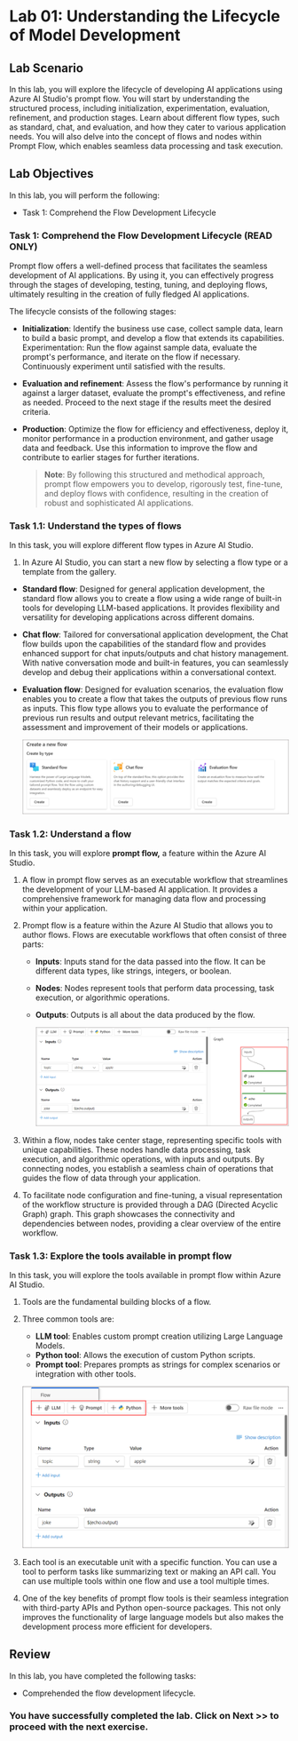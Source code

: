 # Lab 01: Understanding the Lifecycle of Model Development

## Lab Scenario
In this lab, you will explore the lifecycle of developing AI applications using Azure AI Studio's prompt flow. You will start by understanding the structured process, including initialization, experimentation, evaluation, refinement, and production stages. Learn about different flow types, such as standard, chat, and evaluation, and how they cater to various application needs. You will also delve into the concept of flows and nodes within Prompt Flow, which enables seamless data processing and task execution.

## Lab Objectives
In this lab, you will perform the following:
- Task 1: Comprehend the Flow Development Lifecycle
  
### Task 1: Comprehend the Flow Development Lifecycle (READ ONLY)

Prompt flow offers a well-defined process that facilitates the seamless development of AI applications. By using it, you can effectively progress through the stages of developing, testing, tuning, and deploying flows, ultimately resulting in the creation of fully fledged AI applications.

The lifecycle consists of the following stages:

- **Initialization**: Identify the business use case, collect sample data, learn to build a basic prompt, and develop a flow that extends its capabilities.
Experimentation: Run the flow against sample data, evaluate the prompt's performance, and iterate on the flow if necessary. Continuously experiment until satisfied with the results.
- **Evaluation and refinement**: Assess the flow's performance by running it against a larger dataset, evaluate the prompt's effectiveness, and refine as needed. Proceed to the next stage if the results meet the desired criteria.
- **Production**: Optimize the flow for efficiency and effectiveness, deploy it, monitor performance in a production environment, and gather usage data and feedback. Use this information to improve the flow and contribute to earlier stages for further iterations.

  >**Note**: By following this structured and methodical approach, prompt flow empowers you to develop, rigorously test, fine-tune, and deploy flows with confidence, resulting in the creation of robust and sophisticated AI applications.

### Task 1.1: Understand the types of flows

In this task, you will explore different flow types in Azure AI Studio.

1. In Azure AI Studio, you can start a new flow by selecting a flow type or a template from the gallery.

- **Standard flow**: Designed for general application development, the standard flow allows you to create a flow using a wide range of built-in tools for developing LLM-based applications. It provides flexibility and versatility for developing applications across different domains.
- **Chat flow**: Tailored for conversational application development, the Chat flow builds upon the capabilities of the standard flow and provides enhanced support for chat inputs/outputs and chat history management. With native conversation mode and built-in features, you can seamlessly develop and debug their applications within a conversational context.
- **Evaluation flow**: Designed for evaluation scenarios, the evaluation flow enables you to create a flow that takes the outputs of previous flow runs as inputs. This flow type allows you to evaluate the performance of previous run results and output relevant metrics, facilitating the assessment and improvement of their models or applications.

  ![](./media/image-48.png)

### Task 1.2: Understand a flow
In this task, you will explore **prompt flow,** a feature within the Azure AI Studio.

1. A flow in prompt flow serves as an executable workflow that streamlines the development of your LLM-based AI application. It provides a comprehensive framework for managing data flow and processing within your application.

1. Prompt flow is a feature within the Azure AI Studio that allows you to author flows. Flows are executable workflows that often consist of three parts:

    - **Inputs**: Inputs stand for the data passed into the flow. It can be different data types, like strings, integers, or boolean.
    - **Nodes**: Nodes represent tools that perform data processing, task execution, or algorithmic operations.
    - **Outputs**: Outputs is all about the data produced by the flow.

      ![](./media/image-49.png)
      
1. Within a flow, nodes take center stage, representing specific tools with unique capabilities. These nodes handle data processing, task execution, and algorithmic operations, with inputs and outputs. By connecting nodes, you establish a seamless chain of operations that guides the flow of data through your application.

1. To facilitate node configuration and fine-tuning, a visual representation of the workflow structure is provided through a DAG (Directed Acyclic Graph) graph. This graph showcases the connectivity and dependencies between nodes, providing a clear overview of the entire workflow.

### Task 1.3: Explore the tools available in prompt flow

In this task, you will explore the tools available in prompt flow within Azure AI Studio.

1. Tools are the fundamental building blocks of a flow.

1. Three common tools are:

    - **LLM tool**: Enables custom prompt creation utilizing Large Language Models.
    - **Python tool**: Allows the execution of custom Python scripts.
    - **Prompt tool**: Prepares prompts as strings for complex scenarios or integration with other tools.

    ![](./media/image-50.png)
   
1. Each tool is an executable unit with a specific function. You can use a tool to perform tasks like summarizing text or making an API call. You can use multiple tools within one flow and use a tool multiple times.

1. One of the key benefits of prompt flow tools is their seamless integration with third-party APIs and Python open-source packages. This not only improves the functionality of large language models but also makes the development process more efficient for developers.
   
## Review
In this lab, you have completed the following tasks:
- Comprehended the flow development lifecycle.

### You have successfully completed the lab. Click on **Next >>** to proceed with the next exercise.
